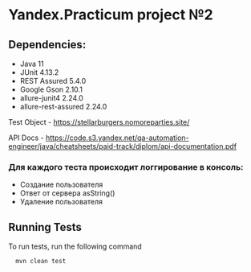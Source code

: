 
# Yandex.Practicum project №2

## Dependencies:
* Java 11
* JUnit 4.13.2
* REST Assured 5.4.0
* Google Gson 2.10.1
* allure-junit4 2.24.0
* allure-rest-assured 2.24.0

Test Object - https://stellarburgers.nomoreparties.site/

API Docs - https://code.s3.yandex.net/qa-automation-engineer/java/cheatsheets/paid-track/diplom/api-documentation.pdf

### Для каждого теста происходит логгирование в консоль:
* Создание пользователя
* Ответ от сервера asString()
* Удаление пользователя

## Running Tests

To run tests, run the following command

```bash
  mvn clean test
```

